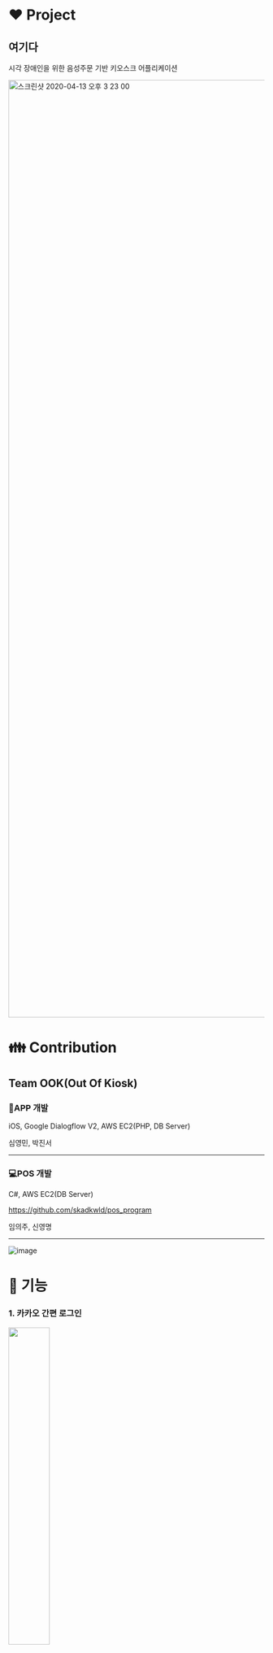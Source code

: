 # :heart:  Project
## 여기다

시각 장애인을 위한 음성주문 기반 키오스크 어플리케이션    



<img width="1845" alt="스크린샷 2020-04-13 오후 3 23 00" src="https://user-images.githubusercontent.com/20080283/79097410-b39bf700-7d9a-11ea-96cf-63320a08d3e8.png">


# :family: Contribution      
## Team OOK(Out Of Kiosk)

### :iphone:APP 개발

iOS, Google Dialogflow V2, AWS EC2(PHP, DB Server)

심영민, 박진서

<hr/>

### :computer:POS 개발

C#, AWS EC2(DB Server)

https://github.com/skadkwld/pos_program

임의주, 신영명


<hr/>

![image](https://user-images.githubusercontent.com/20080283/79094920-f4444200-7d93-11ea-97ea-049f433675c8.png)



# :calling: 기능

### 1. 카카오 간편 로그인
<img src="https://user-images.githubusercontent.com/20080283/79095575-b1836980-7d95-11ea-941d-5179b3c374e2.gif" width="40%">

### 2. 음성주문
<img src="https://user-images.githubusercontent.com/20080283/79096612-9fef9100-7d98-11ea-8eb6-fb7c77262f28.gif" width="40%">

#### Google Dialogflow, AWS EC2 Server(PHP), RDS Server(DB), Lottie

음성주문, 유사도 추천 기능 제공

### 3. 알림기능
https://www.youtube.com/watch?v=eqi8PUJboFY

#### APNS, AWS EC2(PHP)

### 4. 전체 시연 영상
https://www.youtube.com/watch?v=QPmVavaMwBk

### 기타: 비콘 주문 기능 (추후 영상 추가 예정)

# 



